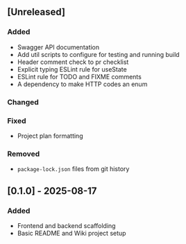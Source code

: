 ## [Unreleased]
### Added
- Swagger API documentation
- Add util scripts to configure for testing and running build
- Header comment check to pr checklist
- Explicit typing ESLint rule for useState
- ESLint rule for TODO and FIXME comments
- A dependency to make HTTP codes an enum
### Changed

### Fixed
- Project plan formatting

### Removed
- `package-lock.json` files from git history

## [0.1.0] - 2025-08-17
### Added
- Frontend and backend scaffolding
- Basic README and Wiki project setup